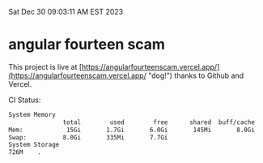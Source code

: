 Sat Dec 30 09:03:11 AM EST 2023

# angular fourteen scam


This project is live at [https://angularfourteenscam.vercel.app/](https://angularfourteenscam.vercel.app/ "dog!") thanks to Github and Vercel.

CI Status: 

```bash
System Memory
               total        used        free      shared  buff/cache   available
Mem:            15Gi       1.7Gi       6.0Gi       145Mi       8.0Gi        13Gi
Swap:          8.0Gi       335Mi       7.7Gi
System Storage
726M	.
```
```bash
